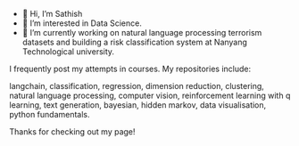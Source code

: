 - 👋 Hi, I’m Sathish
- 👀 I’m interested in Data Science. 
- 🌱 I’m currently working on natural language processing terrorism datasets and building a risk classification system at Nanyang Technological university.

I frequently post my attempts in courses. My repositories include:  

langchain, classification, regression, dimension reduction, clustering, natural language processing, computer vision, reinforcement learning with q learning, text generation, bayesian, hidden markov, data visualisation, python fundamentals.

Thanks for checking out my page!

<!---
Sathishk2/Sathishk2 is a ✨ special ✨ repository because its `README.md` (this file) appears on your GitHub profile.
You can click the Preview link to take a look at your changes.
--->
